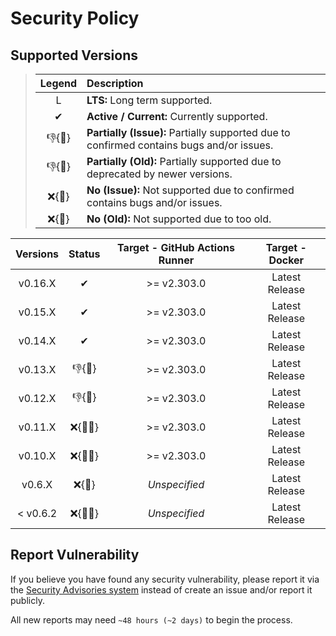 # Security Policy

## Supported Versions

> | **Legend** | **Description** |
> |:-:|:--|
> | L | **LTS:** Long term supported. |
> | ✔ | **Active / Current:** Currently supported. |
> | 👎{🐛} | **Partially (Issue):** Partially supported due to confirmed contains bugs and/or issues. |
> | 👎{🧓} | **Partially (Old):** Partially supported due to deprecated by newer versions. |
> | ❌{🐛} | **No (Issue):** Not supported due to confirmed contains bugs and/or issues. |
> | ❌{🧓} | **No (Old):** Not supported due to too old. |

| **Versions** | **Status** | **Target - GitHub Actions Runner** | **Target - Docker** |
|:-:|:-:|:-:|:-:|
| v0.16.X | ✔ | >= v2.303.0 | Latest Release |
| v0.15.X | ✔ | >= v2.303.0 | Latest Release |
| v0.14.X | ✔ | >= v2.303.0 | Latest Release |
| v0.13.X | 👎{🧓} | >= v2.303.0 | Latest Release |
| v0.12.X | 👎{🧓} | >= v2.303.0 | Latest Release |
| v0.11.X | ❌{🐛🧓} | >= v2.303.0 | Latest Release |
| v0.10.X | ❌{🐛🧓} | >= v2.303.0 | Latest Release |
| v0.6.X | ❌{🧓} | *Unspecified* | Latest Release |
| < v0.6.2 | ❌{🐛🧓} | *Unspecified* | Latest Release |

## Report Vulnerability

If you believe you have found any security vulnerability, please report it via the [Security Advisories system](https://github.com/hugoalh/scan-virus-ghaction/security/advisories/new) instead of create an issue and/or report it publicly.

All new reports may need `~48 hours (~2 days)` to begin the process.
